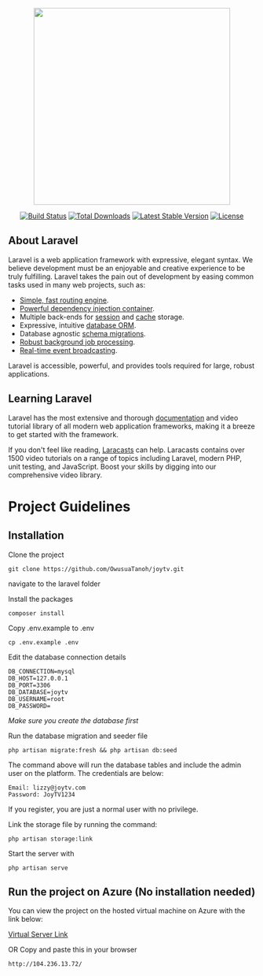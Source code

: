 <p align="center"><a href="https://laravel.com" target="_blank"><img src="https://raw.githubusercontent.com/laravel/art/master/logo-lockup/5%20SVG/2%20CMYK/1%20Full%20Color/laravel-logolockup-cmyk-red.svg" width="400"></a></p>

<p align="center">
<a href="https://travis-ci.org/laravel/framework"><img src="https://travis-ci.org/laravel/framework.svg" alt="Build Status"></a>
<a href="https://packagist.org/packages/laravel/framework"><img src="https://img.shields.io/packagist/dt/laravel/framework" alt="Total Downloads"></a>
<a href="https://packagist.org/packages/laravel/framework"><img src="https://img.shields.io/packagist/v/laravel/framework" alt="Latest Stable Version"></a>
<a href="https://packagist.org/packages/laravel/framework"><img src="https://img.shields.io/packagist/l/laravel/framework" alt="License"></a>
</p>

## About Laravel

Laravel is a web application framework with expressive, elegant syntax. We believe development must be an enjoyable and creative experience to be truly fulfilling. Laravel takes the pain out of development by easing common tasks used in many web projects, such as:

- [Simple, fast routing engine](https://laravel.com/docs/routing).
- [Powerful dependency injection container](https://laravel.com/docs/container).
- Multiple back-ends for [session](https://laravel.com/docs/session) and [cache](https://laravel.com/docs/cache) storage.
- Expressive, intuitive [database ORM](https://laravel.com/docs/eloquent).
- Database agnostic [schema migrations](https://laravel.com/docs/migrations).
- [Robust background job processing](https://laravel.com/docs/queues).
- [Real-time event broadcasting](https://laravel.com/docs/broadcasting).

Laravel is accessible, powerful, and provides tools required for large, robust applications.

## Learning Laravel

Laravel has the most extensive and thorough [documentation](https://laravel.com/docs) and video tutorial library of all modern web application frameworks, making it a breeze to get started with the framework.

If you don't feel like reading, [Laracasts](https://laracasts.com) can help. Laracasts contains over 1500 video tutorials on a range of topics including Laravel, modern PHP, unit testing, and JavaScript. Boost your skills by digging into our comprehensive video library.

# Project Guidelines

## Installation

Clone the project

`git clone https://github.com/OwusuaTanoh/joytv.git`

navigate to the laravel folder

Install the packages

`composer install`

Copy .env.example to .env

`cp .env.example .env`

Edit the database connection details

```
DB_CONNECTION=mysql
DB_HOST=127.0.0.1
DB_PORT=3306
DB_DATABASE=joytv
DB_USERNAME=root
DB_PASSWORD=
```

*Make sure you create the database first*

Run the database migration and seeder file

`php artisan migrate:fresh && php artisan db:seed`

The command above will run the database tables and include the admin user on the platform. The credentials are below:

```
Email: lizzy@joytv.com
Password: JoyTV1234
```

If you register, you are just a normal user with no privilege.

Link the storage file by running the command:

`php artisan storage:link`

Start the server with

`php artisan serve`

## Run the project on Azure (No installation needed)

You can view the project on the hosted virtual machine on Azure with the link below:

[Virtual Server Link](http://104.236.13.72/)

OR Copy and paste this in your browser

`http://104.236.13.72/`



